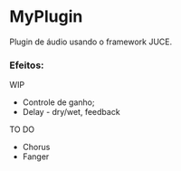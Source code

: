 # MyPlugin

Plugin de áudio usando o framework JUCE.

### Efeitos:
  
  WIP

  - Controle de ganho;
  - Delay - dry/wet, feedback
  
  TO DO
  
  - Chorus
  - Fanger
